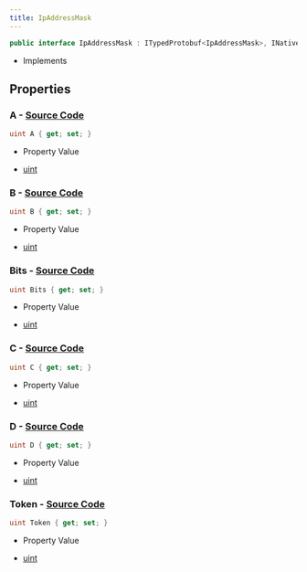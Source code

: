 ```yaml
---
title: IpAddressMask
---
```


```csharp
public interface IpAddressMask : ITypedProtobuf<IpAddressMask>, INativeHandle
```

- Implements

## Properties

### **A** - [Source Code](https://github.com/swiftly-solution/swiftlys2/blob/main/managed/src/SwiftlyS2.Generated/Protobufs/Interfaces/IpAddressMask.cs#L13)

```csharp
uint A { get; set; }
```

- Property Value

- [uint](https://learn.microsoft.com/dotnet/api/system.uint32)

### **B** - [Source Code](https://github.com/swiftly-solution/swiftlys2/blob/main/managed/src/SwiftlyS2.Generated/Protobufs/Interfaces/IpAddressMask.cs#L16)

```csharp
uint B { get; set; }
```

- Property Value

- [uint](https://learn.microsoft.com/dotnet/api/system.uint32)

### **Bits** - [Source Code](https://github.com/swiftly-solution/swiftlys2/blob/main/managed/src/SwiftlyS2.Generated/Protobufs/Interfaces/IpAddressMask.cs#L25)

```csharp
uint Bits { get; set; }
```

- Property Value

- [uint](https://learn.microsoft.com/dotnet/api/system.uint32)

### **C** - [Source Code](https://github.com/swiftly-solution/swiftlys2/blob/main/managed/src/SwiftlyS2.Generated/Protobufs/Interfaces/IpAddressMask.cs#L19)

```csharp
uint C { get; set; }
```

- Property Value

- [uint](https://learn.microsoft.com/dotnet/api/system.uint32)

### **D** - [Source Code](https://github.com/swiftly-solution/swiftlys2/blob/main/managed/src/SwiftlyS2.Generated/Protobufs/Interfaces/IpAddressMask.cs#L22)

```csharp
uint D { get; set; }
```

- Property Value

- [uint](https://learn.microsoft.com/dotnet/api/system.uint32)

### **Token** - [Source Code](https://github.com/swiftly-solution/swiftlys2/blob/main/managed/src/SwiftlyS2.Generated/Protobufs/Interfaces/IpAddressMask.cs#L28)

```csharp
uint Token { get; set; }
```

- Property Value

- [uint](https://learn.microsoft.com/dotnet/api/system.uint32)

